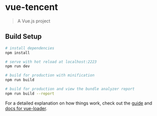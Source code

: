 # vue-tencent

> A Vue.js project

## Build Setup

``` bash
# install dependencies
npm install

# serve with hot reload at localhost:2223
npm run dev

# build for production with minification
npm run build

# build for production and view the bundle analyzer report
npm run build --report
```

For a detailed explanation on how things work, check out the [guide](http://vuejs-templates.github.io/webpack/) and [docs for vue-loader](http://vuejs.github.io/vue-loader).
